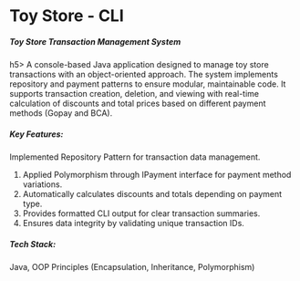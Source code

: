 <h1>Toy Store - CLI</h1>

<h5>Toy Store Transaction Management System</h5>h5>
A console-based Java application designed to manage toy store transactions with an object-oriented approach. 
The system implements repository and payment patterns to ensure modular, maintainable code. 
It supports transaction creation, deletion, and viewing with real-time calculation of discounts and total prices 
based on different payment methods (Gopay and BCA).

<h5>Key Features:</h5>
Implemented Repository Pattern for transaction data management.
<ol>
  <li>Applied Polymorphism through IPayment interface for payment method variations.</li>
  <li>Automatically calculates discounts and totals depending on payment type.</li>
  <li>Provides formatted CLI output for clear transaction summaries.</li>
  <li>Ensures data integrity by validating unique transaction IDs.</li>
</ol>

<h5>Tech Stack:</h5>
Java, OOP Principles (Encapsulation, Inheritance, Polymorphism)
